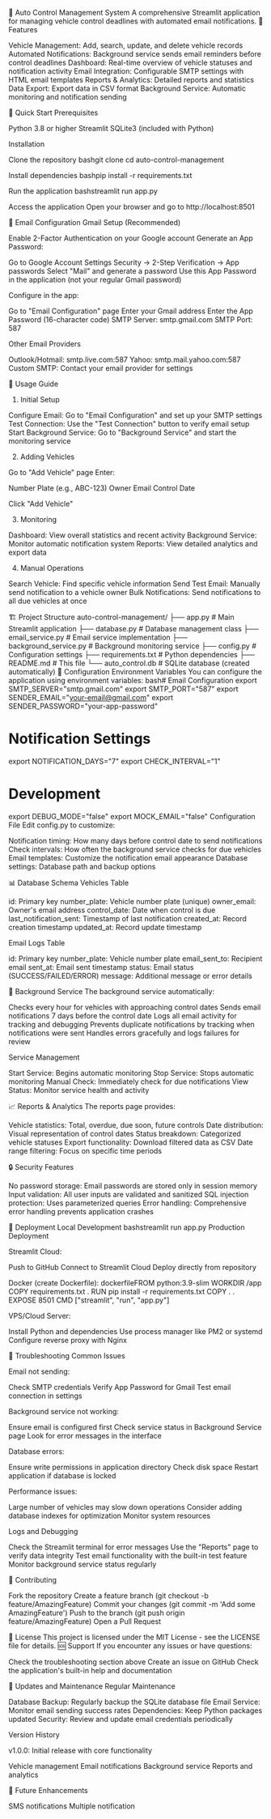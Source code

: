 🚗 Auto Control Management System
A comprehensive Streamlit application for managing vehicle control deadlines with automated email notifications.
🌟 Features

Vehicle Management: Add, search, update, and delete vehicle records
Automated Notifications: Background service sends email reminders before control deadlines
Dashboard: Real-time overview of vehicle statuses and notification activity
Email Integration: Configurable SMTP settings with HTML email templates
Reports & Analytics: Detailed reports and statistics
Data Export: Export data in CSV format
Background Service: Automatic monitoring and notification sending

🚀 Quick Start
Prerequisites

Python 3.8 or higher
Streamlit
SQLite3 (included with Python)

Installation

Clone the repository
bashgit clone <your-repository-url>
cd auto-control-management

Install dependencies
bashpip install -r requirements.txt

Run the application
bashstreamlit run app.py

Access the application
Open your browser and go to http://localhost:8501

📧 Email Configuration
Gmail Setup (Recommended)

Enable 2-Factor Authentication on your Google account
Generate an App Password:

Go to Google Account Settings
Security → 2-Step Verification → App passwords
Select "Mail" and generate a password
Use this App Password in the application (not your regular Gmail password)


Configure in the app:

Go to "Email Configuration" page
Enter your Gmail address
Enter the App Password (16-character code)
SMTP Server: smtp.gmail.com
SMTP Port: 587



Other Email Providers

Outlook/Hotmail: smtp.live.com:587
Yahoo: smtp.mail.yahoo.com:587
Custom SMTP: Contact your email provider for settings

📱 Usage Guide
1. Initial Setup

Configure Email: Go to "Email Configuration" and set up your SMTP settings
Test Connection: Use the "Test Connection" button to verify email setup
Start Background Service: Go to "Background Service" and start the monitoring service

2. Adding Vehicles

Go to "Add Vehicle" page
Enter:

Number Plate (e.g., ABC-123)
Owner Email
Control Date


Click "Add Vehicle"

3. Monitoring

Dashboard: View overall statistics and recent activity
Background Service: Monitor automatic notification system
Reports: View detailed analytics and export data

4. Manual Operations

Search Vehicle: Find specific vehicle information
Send Test Email: Manually send notification to a vehicle owner
Bulk Notifications: Send notifications to all due vehicles at once

🏗️ Project Structure
auto-control-management/
├── app.py                 # Main Streamlit application
├── database.py           # Database management class
├── email_service.py      # Email service implementation
├── background_service.py # Background monitoring service
├── config.py            # Configuration settings
├── requirements.txt     # Python dependencies
├── README.md           # This file
└── auto_control.db     # SQLite database (created automatically)
🔧 Configuration
Environment Variables
You can configure the application using environment variables:
bash# Email Configuration
export SMTP_SERVER="smtp.gmail.com"
export SMTP_PORT="587"
export SENDER_EMAIL="your-email@gmail.com"
export SENDER_PASSWORD="your-app-password"

# Notification Settings
export NOTIFICATION_DAYS="7"
export CHECK_INTERVAL="1"

# Development
export DEBUG_MODE="false"
export MOCK_EMAIL="false"
Configuration File
Edit config.py to customize:

Notification timing: How many days before control date to send notifications
Check intervals: How often the background service checks for due vehicles
Email templates: Customize the notification email appearance
Database settings: Database path and backup options

📊 Database Schema
Vehicles Table

id: Primary key
number_plate: Vehicle number plate (unique)
owner_email: Owner's email address
control_date: Date when control is due
last_notification_sent: Timestamp of last notification
created_at: Record creation timestamp
updated_at: Record update timestamp

Email Logs Table

id: Primary key
number_plate: Vehicle number plate
email_sent_to: Recipient email
sent_at: Email sent timestamp
status: Email status (SUCCESS/FAILED/ERROR)
message: Additional message or error details

🔄 Background Service
The background service automatically:

Checks every hour for vehicles with approaching control dates
Sends email notifications 7 days before the control date
Logs all email activity for tracking and debugging
Prevents duplicate notifications by tracking when notifications were sent
Handles errors gracefully and logs failures for review

Service Management

Start Service: Begins automatic monitoring
Stop Service: Stops automatic monitoring
Manual Check: Immediately check for due notifications
View Status: Monitor service health and activity

📈 Reports & Analytics
The reports page provides:

Vehicle statistics: Total, overdue, due soon, future controls
Date distribution: Visual representation of control dates
Status breakdown: Categorized vehicle statuses
Export functionality: Download filtered data as CSV
Date range filtering: Focus on specific time periods

🔒 Security Features

No password storage: Email passwords are stored only in session memory
Input validation: All user inputs are validated and sanitized
SQL injection protection: Uses parameterized queries
Error handling: Comprehensive error handling prevents application crashes

🚀 Deployment
Local Development
bashstreamlit run app.py
Production Deployment

Streamlit Cloud:

Push to GitHub
Connect to Streamlit Cloud
Deploy directly from repository


Docker (create Dockerfile):
dockerfileFROM python:3.9-slim
WORKDIR /app
COPY requirements.txt .
RUN pip install -r requirements.txt
COPY . .
EXPOSE 8501
CMD ["streamlit", "run", "app.py"]

VPS/Cloud Server:

Install Python and dependencies
Use process manager like PM2 or systemd
Configure reverse proxy with Nginx



🐛 Troubleshooting
Common Issues

Email not sending:

Check SMTP credentials
Verify App Password for Gmail
Test email connection in settings


Background service not working:

Ensure email is configured first
Check service status in Background Service page
Look for error messages in the interface


Database errors:

Ensure write permissions in application directory
Check disk space
Restart application if database is locked


Performance issues:

Large number of vehicles may slow down operations
Consider adding database indexes for optimization
Monitor system resources



Logs and Debugging

Check the Streamlit terminal for error messages
Use the "Reports" page to verify data integrity
Test email functionality with the built-in test feature
Monitor background service status regularly

🤝 Contributing

Fork the repository
Create a feature branch (git checkout -b feature/AmazingFeature)
Commit your changes (git commit -m 'Add some AmazingFeature')
Push to the branch (git push origin feature/AmazingFeature)
Open a Pull Request

📝 License
This project is licensed under the MIT License - see the LICENSE file for details.
🆘 Support
If you encounter any issues or have questions:

Check the troubleshooting section above
Create an issue on GitHub
Check the application's built-in help and documentation

🔄 Updates and Maintenance
Regular Maintenance

Database Backup: Regularly backup the SQLite database file
Email Service: Monitor email sending success rates
Dependencies: Keep Python packages updated
Security: Review and update email credentials periodically

Version History

v1.0.0: Initial release with core functionality

Vehicle management
Email notifications
Background service
Reports and analytics



🎯 Future Enhancements

 SMS notifications
 Multiple notification
